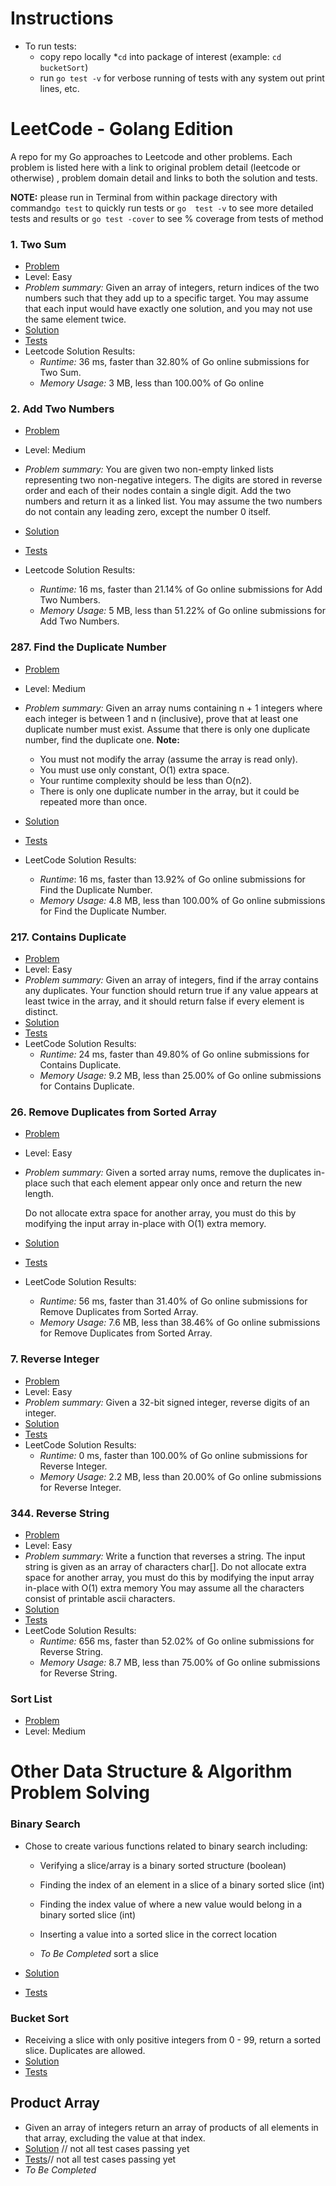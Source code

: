 # Instructions

* To run tests:
    * copy repo locally 
    *`cd` into package of interest (example: `cd bucketSort`)
    * run `go test -v` for verbose running of tests with any system out print lines, etc.

# LeetCode - Golang Edition

A repo for my Go approaches to Leetcode and other problems. Each problem is listed here with a link to original 
problem detail (leetcode or otherwise) , problem domain detail and links to both the solution and tests.

**NOTE:** please run in Terminal from within package directory with command`go test` to quickly run tests or `go 
    test -v` to see more detailed tests and results or `go test -cover` to see % coverage from tests of method

### 1.  **Two Sum** ###
   * [Problem](https://leetcode.com/problems/two-sum/)
   * Level: Easy
   * *Problem summary:* Given an array of integers, return indices of the two numbers such that they add up to a 
    specific target. You may assume that each input would have exactly one solution, and you may not use the same element twice.
   * [Solution](./src/awesomeProject/twoSum/twosum.go)
   * [Tests](./src/awesomeProject/twoSum/twosum_test.go) 
   * Leetcode Solution Results:
        * _Runtime:_ 36 ms, faster than 32.80% of Go online submissions for Two Sum.
        * _Memory Usage:_ 3 MB, less than 100.00% of Go online 
    
### 2. **Add Two Numbers** ###
   * [Problem](https://leetcode.com/problems/add-two-numbers/)
   * Level: Medium
   * *Problem summary:* You are given two non-empty linked lists representing two non-negative integers. The digits 
    are stored in reverse order and each of their nodes contain a single digit. Add the two numbers and return it as 
    a linked list. You may assume the two numbers do not contain any leading zero, except the number 0 itself.

   * [Solution](./src/awesomeProject/addTwoNumbers/addtwonum.go)
   * [Tests](./src/awesomeProject/addTwoNumbers/addtwonum_test.go) 
   * Leetcode Solution Results:
      * _Runtime:_ 16 ms, faster than 21.14% of Go online submissions for Add Two Numbers.
      * _Memory Usage:_ 5 MB, less than 51.22% of Go online submissions for Add Two Numbers.
        
### 287. **Find the Duplicate Number** ###
   * [Problem](https://leetcode.com/problems/find-the-duplicate-number/)
   * Level: Medium
   * *Problem summary:* Given an array nums containing n + 1 integers where each integer is between 1 and n (inclusive), prove that at least one duplicate number must exist. Assume that there is only one duplicate number, find the duplicate one.
        **Note:**
        
       - You must not modify the array (assume the array is read only).
       - You must use only constant, O(1) extra space.
       - Your runtime complexity should be less than O(n2).
       - There is only one duplicate number in the array, but it could be repeated more than once.
   * [Solution](./src/awesomeProject/findDuplicate/findDuplicate.go)
   * [Tests](./src/awesomeProject/findDuplicate/findDuplicate_test.go)
   * LeetCode Solution Results:
      * _Runtime_: 16 ms, faster than 13.92% of Go online submissions for Find the Duplicate Number.
      * _Memory Usage:_ 4.8 MB, less than 100.00% of Go online submissions for Find the Duplicate Number.

      
### 217. **Contains Duplicate** ###
   * [Problem](https://leetcode.com/problems/contains-duplicate/)
   * Level: Easy
   * *Problem summary:* Given an array of integers, find if the array contains any duplicates. Your function should return true if any value appears at least twice in the array, and it should return false if every element is distinct.
   * [Solution](./src/awesomeProject/dupes/dupes.go)
   * [Tests](./src/awesomeProject/dupes/dupes_test.go)
   * LeetCode Solution Results:
      * _Runtime:_ 24 ms, faster than 49.80% of Go online submissions for Contains Duplicate.
      * _Memory Usage:_ 9.2 MB, less than 25.00% of Go online submissions for Contains Duplicate.
      
### 26. **Remove Duplicates from Sorted Array** ###
   * [Problem](https://leetcode.com/problems/remove-duplicates-from-sorted-array/)
   * Level: Easy
   * *Problem summary:* Given a sorted array nums, remove the duplicates in-place such that each element appear only once and return the new length.
                         
      Do not allocate extra space for another array, you must do this by modifying the input array in-place with O(1) extra memory.
   * [Solution](./src/awesomeProject/removeDupesSorted/removedupes_sorted.go)
   * [Tests](./src/awesomeProject/removeDupesSorted/removedupes_sorted_test.go)
   * LeetCode Solution Results:
      * _Runtime:_ 56 ms, faster than 31.40% of Go online submissions for Remove Duplicates from Sorted Array.
      * _Memory Usage:_ 7.6 MB, less than 38.46% of Go online submissions for Remove Duplicates from Sorted Array.
      

### 7. **Reverse Integer** ###
   * [Problem](https://leetcode.com/problems/reverse-integer/)
   * Level: Easy
   * *Problem summary:* Given a 32-bit signed integer, reverse digits of an integer.
   * [Solution](./src/awesomeProject/reverseInt/reverse_int.go)
   * [Tests](./src/awesomeProject/reverseInt/reverse_int_test.go)
   * LeetCode Solution Results:
     * _Runtime:_ 0 ms, faster than 100.00% of Go online submissions for Reverse Integer.
      * _Memory Usage:_ 2.2 MB, less than 20.00% of Go online submissions for Reverse Integer.
      
### 344. **Reverse String** ###
   * [Problem](https://leetcode.com/problems/reverse-string/)
   * Level: Easy
   * *Problem summary:* Write a function that reverses a string. The input string is given as an array of characters char[].
     Do not allocate extra space for another array, you must do this by modifying the input array in-place with O(1) extra memory
     You may assume all the characters consist of printable ascii characters.
   * [Solution](./src/awesomeProject/reverseString/reverse_strings.go)
   * [Tests](./src/awesomeProject/reverseString/reverse_strings_test.go)
   * LeetCode Solution Results:
     * _Runtime:_ 656 ms, faster than 52.02% of Go online submissions for Reverse String.
     * _Memory Usage:_ 8.7 MB, less than 75.00% of Go online submissions for Reverse String.

### Sort List ###
   * [Problem](https://leetcode.com/problems/sort-list/)
   * Level: Medium

# Other Data Structure & Algorithm Problem Solving

### Binary Search
* Chose to create various functions related to binary search including:
    * Verifying a slice/array is a binary sorted 
structure (boolean)
    * Finding the index of an element in a slice of a binary sorted slice (int)
    * Finding the index value of where a new value would belong in a binary sorted slice (int)
    * Inserting a value into a sorted slice in the correct location
    
     * _To Be Completed_ sort a slice

* [Solution](./src/awesomeProject/binarySearch/binary_search.go)
* [Tests](./src/awesomeProject/binarySearch/binary_search_test.go)

### Bucket Sort
* Receiving a slice with only positive integers from 0 - 99, return a sorted slice. Duplicates are allowed.
* [Solution](./src/awesomeProject/bucketSort/bucket_sort.go)
* [Tests](./src/awesomeProject/bucketSort/bucket_sort_test.go)
   
   
## Product Array
* Given an array of integers return an array of products of all elements in that array, excluding the value at that 
index.
* [Solution](./src/awesomeProject/arrayProduct/array_product.go) // not all test cases passing yet
* [Tests](./src/awesomeProject/arrayProduct/array_product_test.go)// not all test cases passing yet
* _To Be Completed_